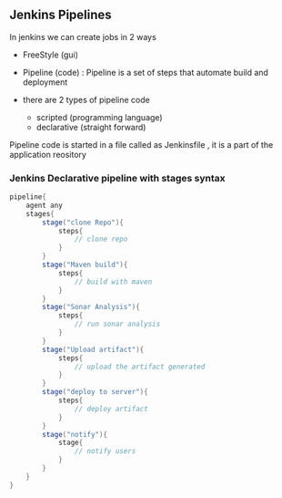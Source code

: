 ## Jenkins Pipelines

In jenkins we can create jobs in 2 ways
- FreeStyle (gui)
- Pipeline (code) : Pipeline is a set of steps that automate build and deployment

- there are 2 types of pipeline code
    - scripted (programming language)
    - declarative (straight forward)

Pipeline code is started in a file called as Jenkinsfile , it is a part of the application reository

### Jenkins Declarative pipeline with stages syntax
```groovy
pipeline{
    agent any
    stages{
        stage("clone Repo"){
            steps{
                // clone repo
            }
        }
        stage("Maven build"){
            steps{
                // build with maven
            }
        }
        stage("Sonar Analysis"){
            steps{
                // run sonar analysis
            }
        }
        stage("Upload artifact"){
            steps{
                // upload the artifact generated
            }
        }
        stage("deploy to server"){
            steps{
                // deploy artifact
            }
        }
        stage("notify"){
            stage{
                // notify users
            }
        }
    }
}
```